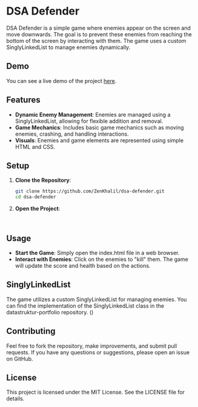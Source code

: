 # DSA Defender

DSA Defender is a simple game where enemies appear on the screen and move downwards. The goal is to prevent these enemies from reaching the bottom of the screen by interacting with them. The game uses a custom SinglyLinkedList to manage enemies dynamically.

## Demo

You can see a live demo of the project [here](https://raw.githack.com/ZenKhalil/dsa-defender/main/index.html).

## Features

- **Dynamic Enemy Management**: Enemies are managed using a SinglyLinkedList, allowing for flexible addition and removal.
- **Game Mechanics**: Includes basic game mechanics such as moving enemies, crashing, and handling interactions.
- **Visuals**: Enemies and game elements are represented using simple HTML and CSS.

## Setup

1. **Clone the Repository**:
   ```bash
   git clone https://github.com/ZenKhalil/dsa-defender.git
   cd dsa-defender

2. **Open the Project**: 
   ```Open index.html in your preferred web browser to start the game.


## Usage
- **Start the Game**: Simply open the index.html file in a web browser.
- **Interact with Enemies**: Click on the enemies to "kill" them. The game will update the score and health based on the actions.

## SinglyLinkedList
The game utilizes a custom SinglyLinkedList for managing enemies. You can find the implementation of the SinglyLinkedList class in the datastruktur-portfolio repository. ()

## Contributing
Feel free to fork the repository, make improvements, and submit pull requests. 
If you have any questions or suggestions, please open an issue on GitHub.

## License
This project is licensed under the MIT License. See the LICENSE file for details.

